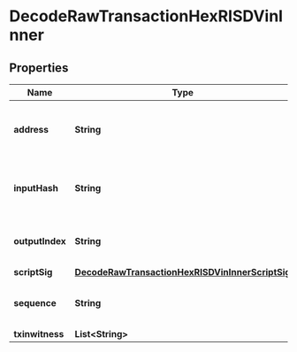 

# DecodeRawTransactionHexRISDVinInner


## Properties

| Name | Type | Description | Notes |
|------------ | ------------- | ------------- | -------------|
|**address** | **String** | Represents the address which send/receive the amount |  [optional] |
|**inputHash** | **String** | Represents the transaction inputs&#39; indentifier. |  [optional] |
|**outputIndex** | **String** | Defines the output index of a transaction. |  [optional] |
|**scriptSig** | [**DecodeRawTransactionHexRISDVinInnerScriptSig**](DecodeRawTransactionHexRISDVinInnerScriptSig.md) |  |  |
|**sequence** | **String** | Represents the script sequence number. |  [optional] |
|**txinwitness** | **List&lt;String&gt;** |  |  [optional] |



